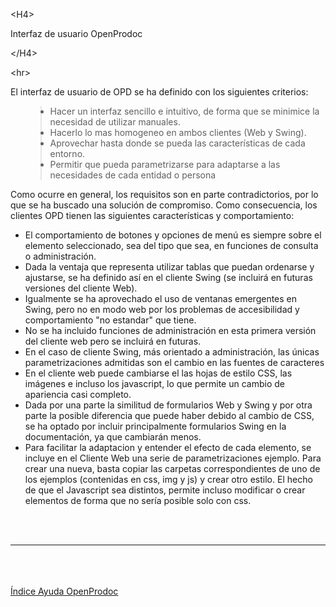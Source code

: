 

&lt;H4&gt;

Interfaz  de usuario OpenProdoc

&lt;/H4&gt;




&lt;hr&gt;


<p>El interfaz de usuario de OPD se ha definido con los siguientes criterios:</p>
<ul>
<blockquote><li>Hacer un interfaz sencillo e intuitivo, de forma que se minimice la necesidad de utilizar manuales.</li>
<li>Hacerlo lo mas homogeneo en ambos clientes (Web y Swing).</li>
<li>Aprovechar hasta donde se pueda las características de cada entorno.</li>
<li>Permitir que pueda parametrizarse para adaptarse a las necesidades de cada entidad o persona</li>
</ul>
<p>Como ocurre en general, los requisitos son en parte contradictorios, por lo que se ha buscado una solución de compromiso. Como consecuencia, los clientes OPD tienen las siguientes características y comportamiento:</p>
<ul>
<li>El comportamiento de botones y opciones de menú es siempre sobre el elemento seleccionado, sea del tipo que sea, en funciones de consulta o administración.</li>
<li>Dada la ventaja que representa utilizar tablas que puedan ordenarse y ajustarse, se ha definido así en el cliente Swing (se incluirá en futuras versiones del cliente Web).</li>
<li>Igualmente se ha aprovechado el uso de ventanas emergentes en Swing, pero no en modo web por los problemas de accesibilidad y comportamiento "no estandar" que tiene.</li>
<li>No se ha incluido funciones de administración en esta primera versión del cliente web pero se incluirá en futuras.</li>
<li>En el caso de cliente Swing, más orientado a administración, las únicas parametrizaciones admitidas son el cambio en las fuentes de caracteres</li>
<li>En el cliente web puede cambiarse el las hojas de estilo CSS, las imágenes e incluso los javascript, lo que permite un cambio de apariencia casi completo.</li>
<li>Dada por una parte la similitud de formularios Web y Swing y por otra parte la posible diferencia que puede haber debido al cambio de CSS, se ha optado por incluir principalmente formularios Swing en la documentación, ya que cambiarán menos.</li>
<li>Para facilitar la adaptacion y entender el efecto de cada elemento, se incluye en el Cliente Web una serie de parametrizaciones ejemplo. Para crear una nueva, basta copiar las carpetas correspondientes de uno de los ejemplos (contenidas en css, img y js) y crear otro estilo. El hecho de que el Javascript sea distintos, permite incluso modificar o crear elementos de forma que no sería posible solo con css.</li>
</ul>
<br>
<br>
<hr><br>
<br>
<br>
<a href='ES_HelpIndex.md'>Índice Ayuda OpenProdoc</a>
